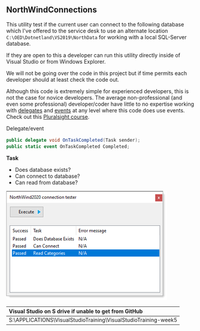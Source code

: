 ## NorthWindConnections

This utility test if the current user can connect to the following database which I've offered to the service desk to use an alternate location `C:\OED\Dotnetland\VS2019\NorthData` for working with a local SQL-Server database.

If they are open to this a developer can run this utility directly inside of Visual Studio or from Windows Explorer.

We will not be going over the code in this project but if time permits each developer should at least check the code out.

Although this code is extremely simple for experienced developers, this is not the case for novice developers. 
The average non-professional (and even some professional) developer/coder have little to no expertise working with 
[delegates](https://docs.microsoft.com/en-us/dotnet/csharp/programming-guide/delegates/) and 
[events](https://docs.microsoft.com/en-us/dotnet/csharp/programming-guide/events/) at any level 
where this code does use events. Check out this [Pluralsight course](https://app.pluralsight.com/library/courses/csharp-events-delegates/table-of-contents).

Delegate/event

```csharp
public delegate void OnTaskCompleted(Task sender);
public static event OnTaskCompleted Completed;
```

**Task**

- Does database exists?
- Can connect to database?
- Can read from database?

![image](NorthWindConnections/assets/NorthScreen.png)

| Visual Studio on S drive if unable to get from GitHub  |
| :--- |
| S:\APPLICATIONS\VisualStudioTraining\VisualStudioTraining-week5 |
